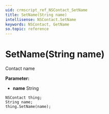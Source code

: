 ```yaml
---
uid: crmscript_ref_NSContact_SetName
title: SetName(String name)
intellisense: NSContact.SetName
keywords: NSContact, GetName
so.topic: reference
---
```


# SetName(String name)

Contact name

**Parameter:** 
* **name** String

```crmscript
NSContact thing;
String name;
thing.SetName(name);
```

